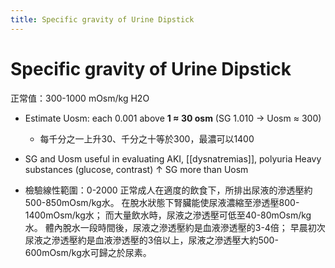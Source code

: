 ```yaml
---
title: Specific gravity of Urine Dipstick
---
```

# Specific gravity of Urine Dipstick

正常值：300-1000 mOsm/kg H2O

* Estimate Uosm: each 0.001 above **1 ≈ 30 osm** (SG 1.010 → Uosm ≈ 300)
	* 每千分之一上升30、千分之十等於300，最濃可以1400
* SG and Uosm useful in evaluating AKI, [[dysnatremias]], polyuria Heavy substances (glucose, contrast) ↑ SG more than Uosm

* 檢驗線性範圍：0-2000
正常成人在適度的飲食下，所排出尿液的滲透壓約500-850mOsm/kg水。
在脫水狀態下腎臟能使尿液濃縮至滲透壓800-1400mOsm/kg水；
而大量飲水時，尿液之滲透壓可低至40-80mOsm/kg水。
體內脫水一段時間後，尿液之滲透壓約是血液滲透壓的3-4倍；
早晨初次尿液之滲透壓約是血液滲透壓的3倍以上，尿液之滲透壓大約500-600mOsm/kg水可歸之於尿素。
